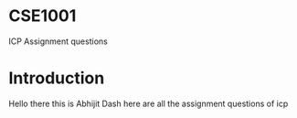 # CSE1001
ICP Assignment questions
# Introduction 
Hello there this is Abhijit Dash here are all the assignment questions of icp
